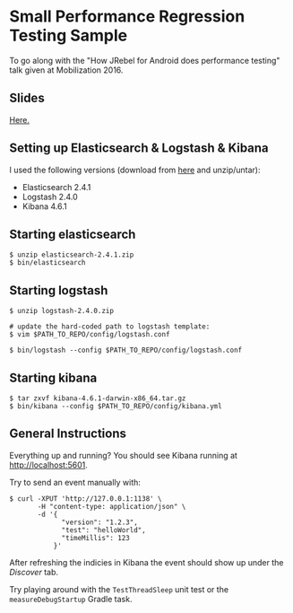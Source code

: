 # Small Performance Regression Testing Sample

To go along with the "How JRebel for Android does
performance testing" talk given at Mobilization 2016.

## Slides

[Here.](http://speakerdeck.com/madis)

## Setting up Elasticsearch & Logstash & Kibana

I used the following versions (download from [here](https://www.elastic.co/downloads/kibana) and unzip/untar):

* Elasticsearch 2.4.1
* Logstash 2.4.0
* Kibana 4.6.1

## Starting elasticsearch

```
$ unzip elasticsearch-2.4.1.zip
$ bin/elasticsearch
```

## Starting logstash

```
$ unzip logstash-2.4.0.zip

# update the hard-coded path to logstash template:
$ vim $PATH_TO_REPO/config/logstash.conf

$ bin/logstash --config $PATH_TO_REPO/config/logstash.conf
```

## Starting kibana

```
$ tar zxvf kibana-4.6.1-darwin-x86_64.tar.gz
$ bin/kibana --config $PATH_TO_REPO/config/kibana.yml
```

## General Instructions

Everything up and running? You should see Kibana running at [http://localhost:5601](http://localhost:5601).

Try to send an event manually with:

```
$ curl -XPUT 'http://127.0.0.1:1138' \
       -H "content-type: application/json" \
       -d '{
             "version": "1.2.3",
             "test": "helloWorld",
             "timeMillis": 123
           }'
```

After refreshing the indicies in Kibana the event should
show up under the _Discover_ tab.

Try playing around with the `TestThreadSleep` unit test
or the `measureDebugStartup` Gradle task.